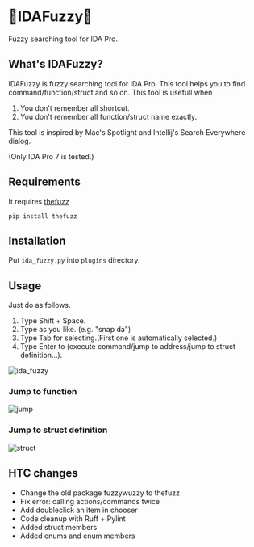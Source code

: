 # 🔎IDAFuzzy🔎

Fuzzy searching tool for IDA Pro.

## What's IDAFuzzy?

IDAFuzzy is fuzzy searching tool for IDA Pro.
This tool helps you to find command/function/struct and so on.
This tool is usefull when

1. You don't remember all shortcut.
2. You don't remember all function/struct name exactly.

This tool is inspired by Mac's Spotlight and Intellij's Search Everywhere dialog.

(Only IDA Pro 7 is tested.)

## Requirements

It requires [thefuzz](https://github.com/seatgeek/thefuzz)

```text
pip install thefuzz
```

## Installation

Put ```ida_fuzzy.py``` into ```plugins``` directory.

## Usage

Just do as follows.

1. Type Shift + Space.
2. Type as you like. (e.g. "snap da")
3. Type Tab for selecting.(First one is automatically selected.)
4. Type Enter to (execute command/jump to address/jump to struct definition...).

![ida_fuzzy](./screenshots/idafuzzy.gif)

### Jump to function

![jump](./screenshots/jumpf.gif)

### Jump to struct definition

![struct](./screenshots/structdef.gif)

## HTC changes

- Change the old package fuzzywuzzy to thefuzz
- Fix error: calling actions/commands twice 
- Add doubleclick an item in chooser
- Code cleanup with Ruff + Pylint
- Added struct members
- Added enums and enum members

